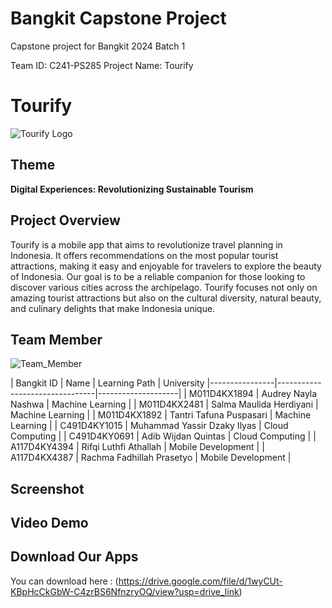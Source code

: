 # Bangkit Capstone Project

 Capstone project for Bangkit 2024 Batch 1

 Team ID: C241-PS285 Project Name: Tourify

# Tourify

![Tourify Logo](https://storage.googleapis.com/tourifyapp-bucket/tourify-images/image-default/tourify-logo.png)

## Theme
**Digital Experiences: Revolutionizing Sustainable Tourism**

## Project Overview
Tourify is a mobile app that aims to revolutionize travel planning in Indonesia. It offers recommendations on the most popular tourist attractions, making it easy and enjoyable for travelers to explore the beauty of Indonesia. Our goal is to be a reliable companion for those looking to discover various cities across the archipelago. Tourify focuses not only on amazing tourist attractions but also on the cultural diversity, natural beauty, and culinary delights that make Indonesia unique.

## Team Member

![Team_Member](https://storage.googleapis.com/tourifyapp-bucket/tourify-images/image-default/tourify-Our_Team_Member.png)

| Bangkit ID     | Name                           | Learning Path      | University 
|----------------|--------------------------------|--------------------|
| M011D4KX1894   | Audrey Nayla Nashwa            | Machine Learning   |
| M011D4KX2481   | Salma Maulida Herdiyani        | Machine Learning   |
| M011D4KX1892   | Tantri Tafuna Puspasari        | Machine Learning   |
| C491D4KY1015   | Muhammad Yassir Dzaky Ilyas    | Cloud Computing    |
| C491D4KY0691   | Adib Wijdan Quintas            | Cloud Computing    |
| A117D4KY4394   | Rifqi Luthfi Athallah          | Mobile Development |
| A117D4KX4387   | Rachma Fadhillah Prasetyo      | Mobile Development |


## Screenshot

## Video Demo

## Download Our Apps
You can download here : (https://drive.google.com/file/d/1wyCUt-KBpHcCkGbW-C4zrBS6NfnzryOQ/view?usp=drive_link)
